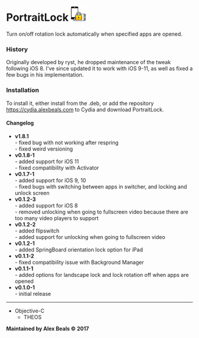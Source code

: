 # PortraitLock <img src="/portraitlockprefs/Resources/PortraitLock@2x.png?raw=true" height="40" alt=""/>

Turn on/off rotation lock automatically when specified apps are opened.

### History

Originally developed by ryst, he dropped maintenance of the tweak following iOS 8.  I've since updated it to work with iOS 9-11, as well as fixed a few bugs in his implementation.

### Installation

To install it, either install from the .deb, or add the repository https://cydia.alexbeals.com to Cydia and download PortraitLock.

#### Changelog

<ul>
<li>
<b>v1.8.1</b><br>
- fixed bug with not working after respring<br>
- fixed weird versioning
</li>
<li>
<b>v0.1.8-1</b><br>
- added support for iOS 11<br>
- fixed compatibility with Activator
</li>
<li>
<b>v0.1.7-1</b><br>
- added support for iOS 9, 10<br>
- fixed bugs with switching between apps in switcher, and locking and unlock screen
</li>
<li><b>v0.1.2-3</b><br>
- added support for iOS 8<br>
- removed unlocking when going to fullscreen video because there are too many video players to support
</li>
<li>
<b>v0.1.2-2</b><br>
- added flipswitch<br>
- added support for unlocking when going to fullscreen video
</li>
<li>
<b>v0.1.2-1</b><br>
- added SpringBoard orientation lock option for iPad
</li>
<li>
<b>v0.1.1-2</b><br>
- fixed compatibility issue with Background Manager
</li>
<li>
<b>v0.1.1-1</b><br>
- added options for landscape lock and lock rotation off when apps are opened
</li>
<li>
<b>v0.1.0-1</b><br>
- initial release
</li>
</ul>

---

<ul>
  <li>
  Objective-C
  <ul>
  <li>THEOS</li>
  </ul>
  </li>
</ul>

**Maintained by Alex Beals © 2017**

